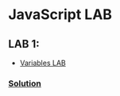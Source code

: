 # JavaScript LAB

## LAB 1:

* [Variables LAB](variables_LAB.md)

### [Solution](variables_solutions.js)
